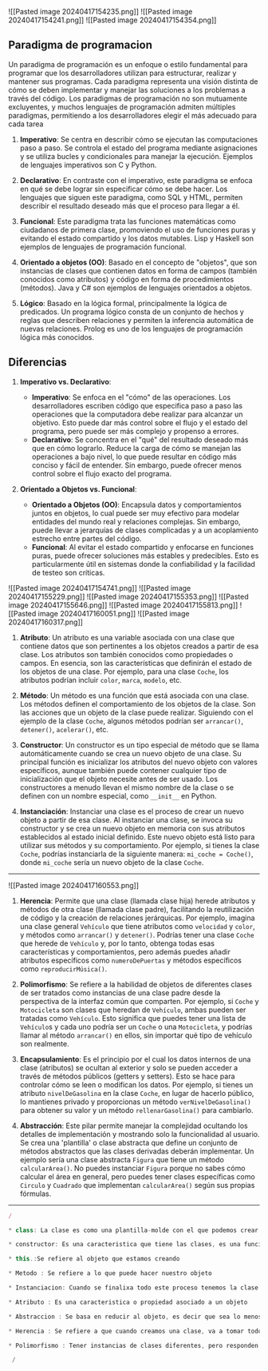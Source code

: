 ![[Pasted image 20240417154235.png]]
![[Pasted image 20240417154241.png]]
![[Pasted image 20240417154354.png]]
## Paradigma de programacion
Un paradigma de programación es un enfoque o estilo fundamental para programar que los desarrolladores utilizan para estructurar, realizar y mantener sus programas. Cada paradigma representa una visión distinta de cómo se deben implementar y manejar las soluciones a los problemas a través del código. Los paradigmas de programación no son mutuamente excluyentes, y muchos lenguajes de programación admiten múltiples paradigmas, permitiendo a los desarrolladores elegir el más adecuado para cada tarea

1. **Imperativo**: Se centra en describir cómo se ejecutan las computaciones paso a paso. Se controla el estado del programa mediante asignaciones y se utiliza bucles y condicionales para manejar la ejecución. Ejemplos de lenguajes imperativos son C y Python.
    
2. **Declarativo**: En contraste con el imperativo, este paradigma se enfoca en qué se debe lograr sin especificar cómo se debe hacer. Los lenguajes que siguen este paradigma, como SQL y HTML, permiten describir el resultado deseado más que el proceso para llegar a él.
    
3. **Funcional**: Este paradigma trata las funciones matemáticas como ciudadanos de primera clase, promoviendo el uso de funciones puras y evitando el estado compartido y los datos mutables. Lisp y Haskell son ejemplos de lenguajes de programación funcional.
    
4. **Orientado a objetos (OO)**: Basado en el concepto de "objetos", que son instancias de clases que contienen datos en forma de campos (también conocidos como atributos) y código en forma de procedimientos (métodos). Java y C# son ejemplos de lenguajes orientados a objetos.
    
5. **Lógico**: Basado en la lógica formal, principalmente la lógica de predicados. Un programa lógico consta de un conjunto de hechos y reglas que describen relaciones y permiten la inferencia automática de nuevas relaciones. Prolog es uno de los lenguajes de programación lógica más conocidos.

## Diferencias 
1. **Imperativo vs. Declarativo**:
    
    - **Imperativo**: Se enfoca en el "cómo" de las operaciones. Los desarrolladores escriben código que especifica paso a paso las operaciones que la computadora debe realizar para alcanzar un objetivo. Esto puede dar más control sobre el flujo y el estado del programa, pero puede ser más complejo y propenso a errores.
    - **Declarativo**: Se concentra en el "qué" del resultado deseado más que en cómo lograrlo. Reduce la carga de cómo se manejan las operaciones a bajo nivel, lo que puede resultar en código más conciso y fácil de entender. Sin embargo, puede ofrecer menos control sobre el flujo exacto del programa.
2. **Orientado a Objetos vs. Funcional**:
    
    - **Orientado a Objetos (OO)**: Encapsula datos y comportamientos juntos en objetos, lo cual puede ser muy efectivo para modelar entidades del mundo real y relaciones complejas. Sin embargo, puede llevar a jerarquías de clases complicadas y a un acoplamiento estrecho entre partes del código.
    - **Funcional**: Al evitar el estado compartido y enfocarse en funciones puras, puede ofrecer soluciones más estables y predecibles. Esto es particularmente útil en sistemas donde la confiabilidad y la facilidad de testeo son críticas.


![[Pasted image 20240417154741.png]]
![[Pasted image 20240417155229.png]]
![[Pasted image 20240417155353.png]]
![[Pasted image 20240417155646.png]]
![[Pasted image 20240417155813.png]]
![[Pasted image 20240417160051.png]]
![[Pasted image 20240417160317.png]]
1. **Atributo**: Un atributo es una variable asociada con una clase que contiene datos que son pertinentes a los objetos creados a partir de esa clase. Los atributos son también conocidos como propiedades o campos. En esencia, son las características que definirán el estado de los objetos de una clase. Por ejemplo, para una clase `Coche`, los atributos podrían incluir `color`, `marca`, `modelo`, etc.
    
2. **Método**: Un método es una función que está asociada con una clase. Los métodos definen el comportamiento de los objetos de la clase. Son las acciones que un objeto de la clase puede realizar. Siguiendo con el ejemplo de la clase `Coche`, algunos métodos podrían ser `arrancar()`, `detener()`, `acelerar()`, etc.
    
3. **Constructor**: Un constructor es un tipo especial de método que se llama automáticamente cuando se crea un nuevo objeto de una clase. Su principal función es inicializar los atributos del nuevo objeto con valores específicos, aunque también puede contener cualquier tipo de inicialización que el objeto necesite antes de ser usado. Los constructores a menudo llevan el mismo nombre de la clase o se definen con un nombre especial, como `__init__` en Python.
    
4. **Instanciación**: Instanciar una clase es el proceso de crear un nuevo objeto a partir de esa clase. Al instanciar una clase, se invoca su constructor y se crea un nuevo objeto en memoria con sus atributos establecidos al estado inicial definido. Este nuevo objeto está listo para utilizar sus métodos y su comportamiento. Por ejemplo, si tienes la clase `Coche`, podrías instanciarla de la siguiente manera: `mi_coche = Coche()`, donde `mi_coche` sería un nuevo objeto de la clase `Coche`.
---

![[Pasted image 20240417160553.png]]
1. **Herencia**: Permite que una clase (llamada clase hija) herede atributos y métodos de otra clase (llamada clase padre), facilitando la reutilización de código y la creación de relaciones jerárquicas. Por ejemplo, imagina una clase general `Vehículo` que tiene atributos como `velocidad` y `color`, y métodos como `arrancar()` y `detener()`. Podrías tener una clase `Coche` que herede de `Vehículo` y, por lo tanto, obtenga todas esas características y comportamientos, pero además puedes añadir atributos específicos como `numeroDePuertas` y métodos específicos como `reproducirMúsica()`.
    
2. **Polimorfismo**: Se refiere a la habilidad de objetos de diferentes clases de ser tratados como instancias de una clase padre desde la perspectiva de la interfaz común que comparten. Por ejemplo, si `Coche` y `Motocicleta` son clases que heredan de `Vehículo`, ambas pueden ser tratadas como `Vehículo`. Esto significa que puedes tener una lista de `Vehículo`s y cada uno podría ser un `Coche` o una `Motocicleta`, y podrías llamar al método `arrancar()` en ellos, sin importar qué tipo de vehículo son realmente.
    
3. **Encapsulamiento**: Es el principio por el cual los datos internos de una clase (atributos) se ocultan al exterior y solo se pueden acceder a través de métodos públicos (getters y setters). Esto se hace para controlar cómo se leen o modifican los datos. Por ejemplo, si tienes un atributo `nivelDeGasolina` en la clase `Coche`, en lugar de hacerlo público, lo mantienes privado y proporcionas un método `verNivelDeGasolina()` para obtener su valor y un método `rellenarGasolina()` para cambiarlo.
    
4. **Abstracción**: Este pilar permite manejar la complejidad ocultando los detalles de implementación y mostrando solo la funcionalidad al usuario. Se crea una 'plantilla' o clase abstracta que define un conjunto de métodos abstractos que las clases derivadas deberán implementar. Un ejemplo sería una clase abstracta `Figura` que tiene un método `calcularArea()`. No puedes instanciar `Figura` porque no sabes cómo calcular el área en general, pero puedes tener clases específicas como `Circulo` y `Cuadrado` que implementan `calcularArea()` según sus propias fórmulas.
---
```JavaScript
/

* class: La clase es como una plantilla-molde con el que podemos crear un objeto

* constructor: Es una caracteristica que tiene las clases, es una funcion obligatoria que nos va a ayudar a construit el objeto. El constructor va a contener las propiedades o parametros de nuestra clase

* this.:Se refiere al objeto que estamos creando

* Metodo : Se refiere a lo que puede hacer nuestro objeto

* Instanciacion: Cuando se finalixa todo este proceso tenemos la clase instanciada (materializada) (new)

* Atributo : Es una caracteristica o propiedad asociado a un objeto

* Abstraccion : Se basa en reducir al objeto, es decir que sea lo menos complejo posible

* Herencia : Se refiere a que cuando creamos una clase, va a tomar todo lo que tiene esa clase y se lo va a "heredar" (pasar) a la siguiente clase (subclase)

* Polimorfismo : Tener instancias de clases diferentes, pero responden al mismo metodo pero de forma diferente. Como un objeto se comporta de forma distinta ante el mismo metodo

 /
```